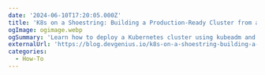 ```yaml
---
date: '2024-06-10T17:20:05.000Z'
title: 'K8s on a Shoestring: Building a Production-Ready Cluster from a Rusty Laptop'
ogImage: ogimage.webp
ogSummary: 'Learn how to deploy a Kubernetes cluster using kubeadm and set up networking with Cilium'
externalUrl: 'https://blog.devgenius.io/k8s-on-a-shoestring-building-a-production-ready-cluster-from-a-rusty-laptop-1ae8b963d557'
categories:
  - How-To
---
```

